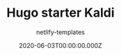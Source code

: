 ---
title: Hugo starter Kaldi
github: https://github.com/netlify-templates/one-click-hugo-cms
author: netlify-templates
demo: https://master-template-one-click-hugo-cms.netlify.com/
date: 2020-06-03T00:00:00.000Z
ssg:
  - Hugo
cms:
  - NetlifyCMS
category:
  - Blog
description: A Hugo boilerplate for creating a blog site
draft: true
publish_date: '2017-09-07T03:11:30Z'
update_date: '2022-11-07T04:05:07Z'
github_star: 407
github_fork: 270
---